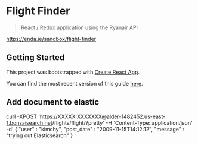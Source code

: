 # Flight Finder

> React / Redux application using the Ryanair API

https://enda.ie/sandbox/flight-finder

## Getting Started

This project was bootstrapped with [Create React App](https://github.com/facebookincubator/create-react-app).

You can find the most recent version of this guide [here](https://github.com/facebookincubator/create-react-app/blob/master/packages/react-scripts/template/README.md).


## Add document to elastic
 curl -XPOST 'https://XXXXX:XXXXXXX@alder-1482452.us-east-1.bonsaisearch.net/flights/flight/?pretty' -H 'Content-Type: application/json' -d'
                            {
                                "user" : "kimchy",
                                "post_date" : "2009-11-15T14:12:12",
                                "message" : "trying out Elasticsearch"
                            }
                            '